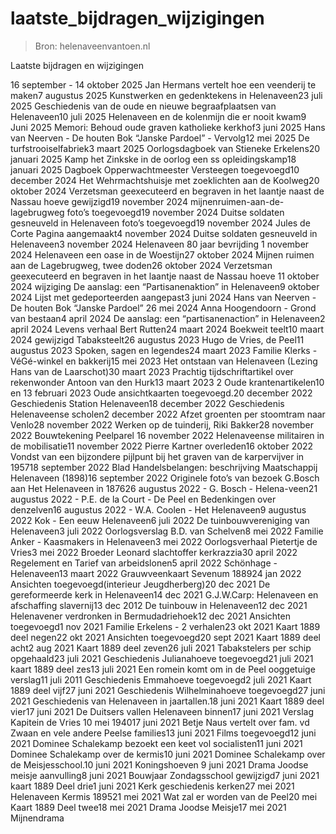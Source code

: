 # laatste_bijdragen_wijzigingen

> Bron: helenaveenvantoen.nl

Laatste bijdragen en wijzigingen

16 september - 14 oktober 2025 Jan Hermans vertelt hoe een veenderij te maken7 augustus 2025 Kunstwerken en gedenktekens in Helenaveen23 juli 2025 Geschiedenis van de oude en nieuwe begraafplaatsen van Helenaveen10 juli 2025 Helenaveen en de kolenmijn die er nooit kwam9 Juni 2025 Memori: Behoud oude graven katholieke kerkhof3 juni 2025 Hans van Neerven - De houten Bok “Janske Pardoel” - Vervolg12 mei 2025 De turfstrooiselfabriek3 maart 2025 Oorlogsdagboek van Stieneke Erkelens20 januari 2025 Kamp het Zinkske in de oorlog een ss opleidingskamp18 januari 2025 Dagboek Opperwachtmeester Versteegen toegevoegd10 december 2024 Het Wehrmachtshuisje met zoeklichten aan de Koolweg20 oktober 2024 Verzetsman geexecuteerd en begraven in het laantje naast de Nassau hoeve gewijzigd19 november 2024 mijnenruimen-aan-de-lagebrugweg foto’s toegevoegd19 november 2024 Duitse soldaten gesneuveld in Helenaveen foto’s toegevoegd19 november 2024 Jules de Corte Pagina aangemaakt4 november 2024 Duitse soldaten gesneuveld in Helenaveen3 november 2024 Helenaveen 80 jaar bevrijding 1 november 2024 Helenaveen een oase in de Woestijn27 oktober 2024 Mijnen ruimen aan de Lagebrugweg, twee doden26 oktober 2024 Verzetsman geexecuteerd en begraven in het laantje naast de Nassau hoeve 11 oktober 2024 wijziging De aanslag: een “Partisanenaktion” in Helenaveen9 oktober 2024 Lijst met gedeporteerden aangepast3 juni 2024 Hans van Neerven - De houten Bok “Janske Pardoel” 26 mei 2024 Anna Hoogendoorn - Grond van bestaan4 april 2024 De aanslag: een “partisanenaction” in Helenaveen2 april 2024 Levens verhaal Bert Rutten24 maart 2024 Boekweit teelt10 maart 2024 gewijzigd Tabaksteelt26 augustus 2023 Hugo de Vries, de Peel11 augustus 2023 Spoken, sagen en legendes24 maart 2023 Familie Klerks - VéGé-winkel en bakkerij15 mei 2023 Het ontstaan van Helenaveen (Lezing Hans van de Laarschot)30 maart 2023 Prachtig tijdschriftartikel over rekenwonder Antoon van den Hurk13 maart 2023 2 Oude krantenartikelen10 en 13 februari 2023 Oude ansichtkaarten toegevoegd.20 december 2022 Geschiedenis Station Helenaveen18 december 2022 Geschiedenis Helenaveense scholen2 december 2022 Afzet groenten per stoomtram naar Venlo28 november 2022 Werken op de tuinderij, Riki Bakker28 november 2022 Bouwtekening Peelparel 16 november 2022 Helenaveense militairen in de mobilisatie11 november 2022 Pierre Kartner overleden16 oktober 2022 Vondst van een bijzondere pijlpunt bij het graven van de karpervijver in 195718 september 2022 Blad Handelsbelangen: beschrijving Maatschappij Helenaveen (1898)16 september 2022 Originele foto’s van bezoek G.Bosch aan Het Helenaveen in 187626 augustus 2022 - G. Bosch - Helena-veen21 augustus 2022 - P.E. de la Court - De Peel en Bedenkingen over denzelven16 augustus 2022 - W.A. Coolen - Het Helenaveen9 augustus 2022 Kok - Een eeuw Helenaveen6 juli 2022 De tuinbouwvereniging van Helenaveen3 juli 2022 Oorlogsverslag B.D. van Schelven8 mei 2022 Familie Anker - Kaasmakers in Helenaveen3 mei 2022 Oorlogsverhaal Pietertje de Vries3 mei 2022 Broeder Leonard slachtoffer kerkrazzia30 april 2022 Regelement en Tarief van arbeidslonen5 april 2022 Schönhage - Helenaveen13 maart 2022 Grauwveenkaart Sevenum 188924 jan 2022 Ansichten toegevoegd(interieur Jeugdherberg)20 dec 2021 De gereformeerde kerk in Helenaveen14 dec 2021 G.J.W.Carp: Helenaveen en afschaffing slavernij13 dec 2012 De tuinbouw in Helenaveen12 dec 2021 Helenavener verdronken in Bermudadriehoek12 dec 2021 Ansichten toegevoegd1 nov 2021 Familie Erkelens - 2 verhalen23 okt 2021 Kaart 1889 deel negen22 okt 2021 Ansichten toegevoegd20 sept 2021 Kaart 1889 deel acht2 aug 2021 Kaart 1889 deel zeven26 juli 2021 Tabakstelers per schip opgehaald23 juli 2021 Geschiedenis Julianahoeve toegevoegd21 juli 2021 kaart 1889 deel zes13 juli 2021 Een romein komt om in de Peel ooggetuige verslag11 juli 2011 Geschiedenis Emmahoeve toegevoegd2 juli 2021 Kaart 1889 deel vijf27 juni 2021 Geschiedenis Wilhelminahoeve toegevoegd27 juni 2021 Geschiedenis van Helenaveen in jaartallen.18 juni 2021 Kaart 1889 deel vier17 juni 2021 De Duitsers vallen Helenaveen binnen17 juni 2021 Verslag Kapitein de Vries 10 mei 194017 juni 2021 Betje Naus vertelt over fam. vd Zwaan en vele andere Peelse families13 juni 2021 Films toegevoegd12 juni 2021 Dominee Schalekamp bezoekt een keet vol socialisten11 juni 2021 Dominee Schalekamp over de kermis10 juni 2021 Dominee Schalekamp over de Meisjesschool.10 juni 2021 Koningshoeven 9 juni 2021 Drama Joodse meisje aanvulling8 juni 2021 Bouwjaar Zondagsschool gewijzigd7 juni 2021 kaart 1889 Deel drie1 juni 2021 Kerk geschiedenis kerken27 mei 2021 Helenaveen Kermis 189521 mei 2021 Wat zal er worden van de Peel20 mei Kaart 1889 Deel twee18 mei 2021 Drama Joodse Meisje17 mei 2021 Mijnendrama
